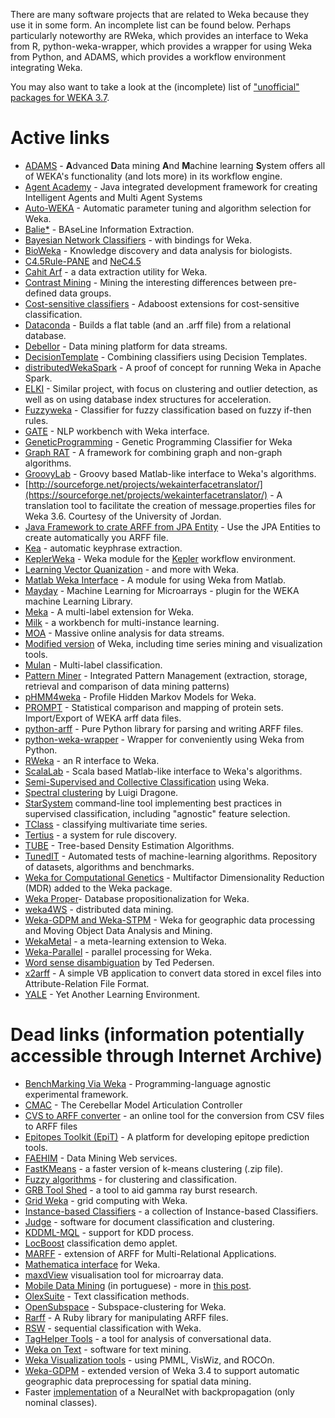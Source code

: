 There are many software projects that are related to Weka because they use it in some form. An incomplete list can be found below. Perhaps particularly noteworthy are RWeka, which provides an interface to Weka from R, python-weka-wrapper, which provides a wrapper for using Weka from Python, and ADAMS, which provides a workflow environment integrating Weka.

You may also want to take a look at the (incomplete) list of ["unofficial" packages for WEKA 3.7](../packages/unofficial.md).

# Active links

* [ADAMS](https://adams.cms.waikato.ac.nz/) - **A**dvanced **D**ata mining **A**nd **M**achine learning **S**ystem offers all of WEKA's functionality (and lots more) in its workflow engine.
* [Agent Academy](http://sourceforge.net/projects/agentacademy/) - Java integrated development framework for creating Intelligent Agents and Multi Agent Systems
* [Auto-WEKA](https://www.cs.ubc.ca/labs/beta/Projects/autoweka/) - Automatic parameter tuning and algorithm selection for Weka.
* [Balie*](http://balie.sourceforge.net/) - BAseLine Information Extraction.
* [Bayesian Network Classifiers](http://jbnc.sourceforge.net/) - with bindings for Weka.
* [BioWeka](http://sourceforge.net/projects/bioweka/) - Knowledge discovery and data analysis for biologists.
* [C4.5Rule-PANE](http://lamda.nju.edu.cn/code_c45rule-pane.ashx) and [NeC4.5](http://lamda.nju.edu.cn/code_nec45.ashx)
* [Cahit Arf](http://cahitarf.sourceforge.net/) - a data extraction utility for Weka.
* [Contrast Mining](http://sites.google.com/site/contrastmining/) - Mining the interesting differences between pre-defined data groups.
* [Cost-sensitive classifiers](http://sourceforge.net/projects/csextensions/?source=directory) - Adaboost extensions for cost-sensitive classification.
* [Dataconda](http://www.dataconda.net) - Builds a flat table (and an .arff file) from a relational database.
* [Debellor](http://www.debellor.org/) - Data mining platform for data streams.
* [DecisionTemplate](http://www.perdisci.com/projects/weka-code) - Combining classifiers using Decision Templates.
* [distributedWekaSpark](https://github.com/ariskk/distributedwekaspark) - A proof of concept for running Weka in Apache Spark.
* [ELKI](http://elki.dbs.ifi.lmu.de/) - Similar project, with focus on clustering and outlier detection, as well as on using database index structures for acceleration.
* [Fuzzyweka](http://sourceforge.net/projects/fuzzyweka/) - Classifier for fuzzy classification based on fuzzy if-then rules.
* [GATE](http://gate.ac.uk/) - NLP workbench with Weka interface.
* [GeneticProgramming](http://sourceforge.net/projects/wekagp/) - Genetic Programming Classifier for Weka
* [Graph RAT](http://graph-rat.sourceforge.net/) - A framework for combining graph and non-graph algorithms.
* [GroovyLab](http://code.google.com/p/jlabgroovy/) - Groovy based Matlab-like interface to Weka's algorithms.
* [http://sourceforge.net/projects/wekainterfacetranslator/](https://sourceforge.net/projects/wekainterfacetranslator/) - A translation tool to facilitate the creation of message.properties files for Weka 3.6. Courtesy of the University of Jordan.
* [Java Framework to crate ARFF from JPA Entity](../using_a_new_java_framework_to_create_arff_from_jpa_entity.md) - Use the JPA Entities to create automatically you ARFF file.
* [Kea](http://www.nzdl.org/kea/) - automatic keyphrase extraction.
* [KeplerWeka](https://sourceforge.net/projects/keplerweka/) - Weka module for the [Kepler](https://kepler-project.org/) workflow environment.
* [Learning Vector Quanization](http://sourceforge.net/projects/wekaclassalgos/) - and more with Weka.
* [Matlab Weka Interface](http://www.mathworks.com/matlabcentral/fileexchange/21204-matlab-weka-interface) - A module for using Weka from Matlab.
* [Mayday](http://www-ps.informatik.uni-tuebingen.de/mayday/wp/) - Machine Learning for Microarrays - plugin for the WEKA machine Learning Library.
* [Meka](http://meka.sourceforge.net/) - A multi-label extension for Weka.
* [Milk](http://www.cs.waikato.ac.nz/ml/milk) - a workbench for multi-instance learning.
* [MOA](http://moa.cs.waikato.ac.nz/) - Massive online analysis for data streams.
* [Modified version](http://davis.wpi.edu/%7exmdv/weka/) of Weka, including time series mining and visualization tools.
* [Mulan](http://mulan.sourceforge.net/) - Multi-label classification.
* [Pattern Miner](http://infolab.cs.unipi.gr/?page_id=962) - Integrated Pattern Management (extraction, storage, retrieval and comparison of data mining patterns)
* [pHMM4weka](http://sourceforge.net/projects/phmm4weka/) - Profile Hidden Markov Models for Weka.
* [PROMPT](http://www.geneinfo.eu/prompt/) - Statistical comparison and mapping of protein sets. Import/Export of WEKA arff data files.
* [python-arff](http://bitbucket.org/panzi/arff) - Pure Python library for parsing and writing ARFF files.
* [python-weka-wrapper](https://github.com/fracpete/python-weka-wrapper) - Wrapper for conveniently using Weka from Python.
* [RWeka](https://cran.r-project.org/web/packages/RWeka/index.html) - an R interface to Weka.
* [ScalaLab](http://code.google.com/p/scalalab/) - Scala based Matlab-like interface to Weka's algorithms.
* [Semi-Supervised and Collective Classification](https://github.com/fracpete/collective-classification-weka-package) using Weka.
* [Spectral clustering](http://www.luigidragone.com/datamining/spectral-clustering.html) by Luigi Dragone.
* [StarSystem](https://github.com/elettrotecnica/starsystem) command-line tool implementing best practices in supervised classification, including "agnostic" feature selection.
* [TClass](https://github.com/fracpete/tclass-weka-package) - classifying multivariate time series.
* [Tertius](http://www.cs.bris.ac.uk/research/machinelearning/tertius/) - a system for rule discovery.
* [TUBE](https://www.cs.waikato.ac.nz/ml/weka/TUBE/) - Tree-based Density Estimation Algorithms.
* [TunedIT](http://tunedit.org/) - Automated tests of machine-learning algorithms. Repository of datasets, algorithms and benchmarks.
* [Weka for Computational Genetics](http://sourceforge.net/projects/wekacg) - Multifactor Dimensionality Reduction (MDR) added to the Weka package.
* [Weka Proper](https://www.cs.waikato.ac.nz/ml/proper/)- Database propositionalization for Weka.
* [weka4WS](http://gridlab.dimes.unical.it/weka4ws/) - distributed data mining.
* [Weka-GDPM and Weka-STPM](http://www.inf.ufsc.br/~vania/software.html) - Weka for geographic data processing and Moving Object Data Analysis and Mining.
* [WekaMetal](http://www.cs.bris.ac.uk/research/machinelearning/wekametal/) - a meta-learning extension to Weka.
* [Weka-Parallel](http://weka-parallel.sourceforge.net/) - parallel processing for Weka.
* [Word sense disambiguation](http://www.d.umn.edu/%7etpederse/senseval2.html) by Ted Pedersen.
* [x2arff](https://sites.google.com/site/x2arff/home) - A simple VB application to convert data stored in excel files into Attribute-Relation File Format.
* [YALE](http://yale.cs.uni-dortmund.de/) - Yet Another Learning Environment.


# Dead links (information potentially accessible through Internet Archive)

* [BenchMarking Via Weka](http://www.cs.waikato.ac.nz/~fracpete/projects/bmvw/) - Programming-language agnostic experimental framework.
* [CMAC](http://seal.tst.adfa.edu.au/%7es3165516/cmac.html) - The Cerebellar Model Articulation Controller
* [CVS to ARFF converter](http://storit1.fe.uni-lj.si/markot/csv2arff/csv2arff.php) - an online tool for the conversion from CSV files to ARFF files
* [Epitopes Toolkit (EpiT)](http://ailab.cs.iastate.edu/epit/index.html) - A platform for developing epitope prediction tools.
* [FAEHIM](http://users.cs.cf.ac.uk/ali.shaikhali/faehim) - Data Mining Web services.
* [FastKMeans](http://www.viratech.com/adam/fastkmeans.zip) - a faster version of k-means clustering (.zip file).
* [Fuzzy algorithms](http://datamining.5th-row.com/) - for clustering and classification.
* [GRB Tool Shed](http://grb.mnsu.edu/grbts/ts.jsp) - a tool to aid gamma ray burst research.
* [Grid Weka](http://khusainr.myweb.port.ac.uk/weka/) - grid computing with Weka.
* [Instance-based Classifiers](http://www.automaticmachines.co.nz/quan/) - a collection of Instance-based Classifiers.
* [Judge](http://www3.dfki.uni-kl.de/judge) - software for document classification and clustering.
* [KDDML-MQL](http://kdd.di.unipi.it/kddml) - support for KDD process.
* [LocBoost](http://www.cs.technion.ac.il/%7erani/locboost/) classification demo applet.
* [MARFF](http://www.cs.bris.ac.uk/%7efarrand/marff/) - extension of ARFF for Multi-Relational Applications.
* [Mathematica interface](http://www.unisoftwareplus.com/products/weka/) for Weka.
* [maxdView](http://bioinf.man.ac.uk/microarray/maxd/maxdview/) visualisation tool for microarray data.
* [Mobile Data Mining](http://mega.ist.utl.pt/%7ejpcr/tfc/) (in portuguese) - more in [this post](https://list.waikato.ac.nz/pipermail/wekalist/2006-October/008378.html).
* [OlexSuite](https://www.mat.unical.it/olexsuite/about.html) - Text classification methods.
* [OpenSubspace](http://dme.rwth-aachen.de/en/opensubspace) - Subspace-clustering for Weka.
* [Rarff](http://rubyforge.org/projects/rarff/) - A Ruby library for manipulating ARFF files.
* [RSW](http://web.engr.oregonstate.edu/%7etgd/software/rsw/) - sequential classification with Weka.
* [TagHelper Tools](http://www.cs.cmu.edu/%7ecprose/taghelper.html) - a tool for analysis of conversational data.
* [Weka on Text](http://www.ainetsolutions.com/eng/soluciones/aplicaciones/ir.html) - software for text mining.
* [Weka Visualization tools](http://www.cs.bris.ac.uk/home/jl2092/) - using PMML, VisWiz, and ROCOn.
* [Weka-GDPM](http://www.inf.ufrgs.br/%7evbogorny/software.html) - extended version of Weka 3.4 to support automatic geographic data preprocessing for spatial data mining.
* Faster [implementation](https://www.laps.ufpa.br/aldebaro/weka/) of a NeuralNet with backpropagation (only nominal classes).

